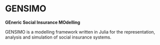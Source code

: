 GENSIMO
=======

**GEneric Social Insurance MOdelling**

GENSIMO is a modelling framework written in Julia for the representation, analysis and simulation of social insurance systems.
